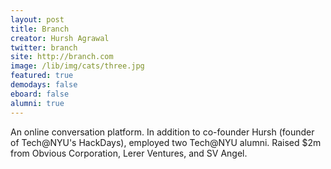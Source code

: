 ```yaml
---
layout: post
title: Branch
creator: Hursh Agrawal
twitter: branch
site: http://branch.com
image: /lib/img/cats/three.jpg
featured: true
demodays: false
eboard: false
alumni: true
---
```

An online conversation platform. In addition to co-founder Hursh (founder of Tech@NYU's HackDays), employed two Tech@NYU alumni. Raised $2m from Obvious Corporation, Lerer Ventures, and SV Angel.